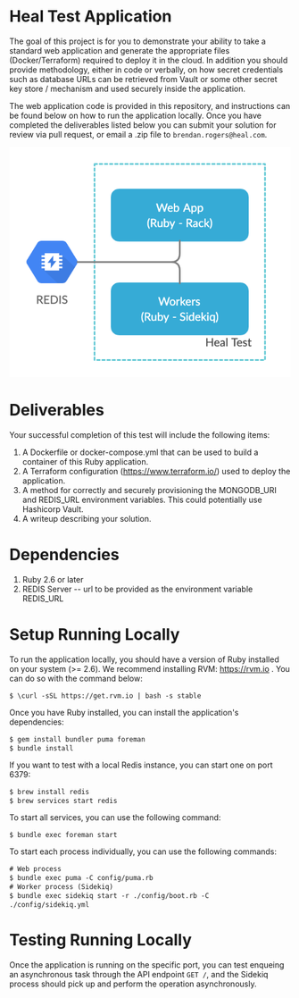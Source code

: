 # Heal Test Application
The goal of this project is for you to demonstrate your ability to take a standard web application and generate the appropriate files (Docker/Terraform) required to deploy it in the cloud. In addition you should provide methodology, either in code or verbally, on how secret credentials such as database URLs can be retrieved from Vault or some other secret key store / mechanism and used securely inside the application.

The web application code is provided in this repository, and instructions can be found below on how to run the application locally. Once you have completed the deliverables listed below you can submit your solution for review via pull request, or email a .zip file to `brendan.rogers@heal.com`.

![App](./docs/app.png)

# Deliverables
Your successful completion of this test will include the following items:

1. A Dockerfile or docker-compose.yml that can be used to build a container of this Ruby application.
2. A Terraform configuration (https://www.terraform.io/) used to deploy the application.
4. A method for correctly and securely provisioning the MONGODB_URI and REDIS_URL environment variables. This could potentially use Hashicorp Vault.
5. A writeup describing your solution.

# Dependencies
1. Ruby 2.6 or later
3. REDIS Server -- url to be provided as the environment variable REDIS_URL

# Setup Running Locally
To run the application locally, you should have a version of Ruby installed on your system (>= 2.6). We recommend installing RVM: https://rvm.io . You can do so with the command below:

```
$ \curl -sSL https://get.rvm.io | bash -s stable
```

Once you have Ruby installed, you can install the application's dependencies:

```
$ gem install bundler puma foreman
$ bundle install
```

If you want to test with a local Redis instance, you can start one on port 6379:

```
$ brew install redis
$ brew services start redis
```

To start all services, you can use the following command:
```
$ bundle exec foreman start
```

To start each process individually, you can use the following commands:
```
# Web process
$ bundle exec puma -C config/puma.rb
# Worker process (Sidekiq)
$ bundle exec sidekiq start -r ./config/boot.rb -C ./config/sidekiq.yml
```
# Testing Running Locally
Once the application is running on the specific port, you can test enqueing an asynchronous task through the API endpoint `GET /`, and the Sidekiq process should pick up and perform the operation asynchronously.